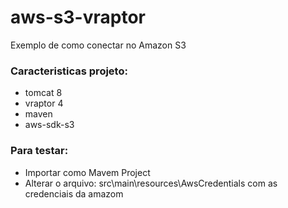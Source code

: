 # aws-s3-vraptor
Exemplo de como conectar no Amazon S3

### Caracteristicas projeto:

 * tomcat 8
 * vraptor 4
 * maven
 * aws-sdk-s3
 
### Para testar:
 
 * Importar como Mavem Project
 * Alterar o arquivo: src\main\resources\AwsCredentials com as credenciais da amazom

